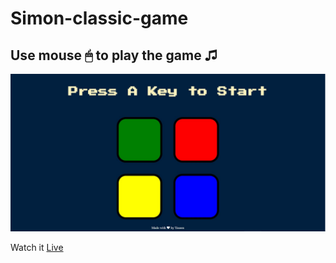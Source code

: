 # Simon-classic-game

## Use mouse 🖱 to play the game ♫

<img src="imgs/simon-game.jpg">

Watch it <a href="https://yaseen549.github.io/Simon-classic-game/">Live</a>
